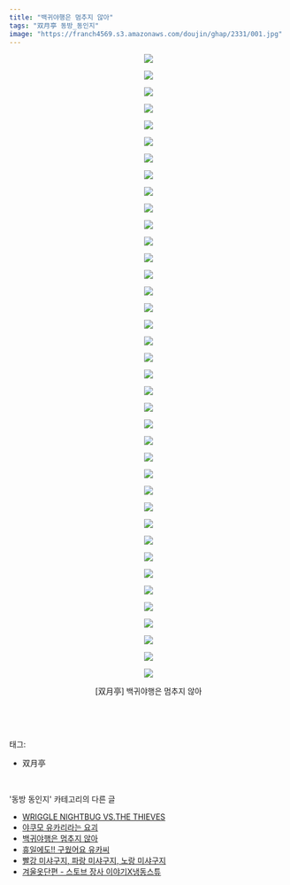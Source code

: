 ```yaml
---
title: "백귀야행은 멈추지 않아"
tags: "双月亭 동방_동인지"
image: "https://franch4569.s3.amazonaws.com/doujin/ghap/2331/001.jpg"
---
```

<div class="article">
<p style="text-align: center; clear: none; float: none;"><img src="{{ site.imgserver2 }}/ghap/2331/001.jpg"/></p>
<p style="text-align: center; clear: none; float: none;"><img src="{{ site.imgserver2 }}/ghap/2331/002.jpg"/></p>
<p style="text-align: center; clear: none; float: none;"><img src="{{ site.imgserver2 }}/ghap/2331/003.jpg"/></p>
<p style="text-align: center; clear: none; float: none;"><img src="{{ site.imgserver2 }}/ghap/2331/004.jpg"/></p>
<p style="text-align: center; clear: none; float: none;"><img src="{{ site.imgserver2 }}/ghap/2331/005.jpg"/></p>
<p style="text-align: center; clear: none; float: none;"><img src="{{ site.imgserver2 }}/ghap/2331/006.jpg"/></p>
<p style="text-align: center; clear: none; float: none;"><img src="{{ site.imgserver2 }}/ghap/2331/007.jpg"/></p>
<p style="text-align: center; clear: none; float: none;"><img src="{{ site.imgserver2 }}/ghap/2331/008.jpg"/></p>
<p style="text-align: center; clear: none; float: none;"><img src="{{ site.imgserver2 }}/ghap/2331/009.jpg"/></p>
<p style="text-align: center; clear: none; float: none;"><img src="{{ site.imgserver2 }}/ghap/2331/010.jpg"/></p>
<p style="text-align: center; clear: none; float: none;"><img src="{{ site.imgserver2 }}/ghap/2331/011.jpg"/></p>
<p style="text-align: center; clear: none; float: none;"><img src="{{ site.imgserver2 }}/ghap/2331/012.jpg"/></p>
<p style="text-align: center; clear: none; float: none;"><img src="{{ site.imgserver2 }}/ghap/2331/013.jpg"/></p>
<p style="text-align: center; clear: none; float: none;"><img src="{{ site.imgserver2 }}/ghap/2331/014.jpg"/></p>
<p style="text-align: center; clear: none; float: none;"><img src="{{ site.imgserver2 }}/ghap/2331/015.jpg"/></p>
<p style="text-align: center; clear: none; float: none;"><img src="{{ site.imgserver2 }}/ghap/2331/016.jpg"/></p>
<p style="text-align: center; clear: none; float: none;"><img src="{{ site.imgserver2 }}/ghap/2331/017.jpg"/></p>
<p style="text-align: center; clear: none; float: none;"><img src="{{ site.imgserver2 }}/ghap/2331/018.jpg"/></p>
<p style="text-align: center; clear: none; float: none;"><img src="{{ site.imgserver2 }}/ghap/2331/019.jpg"/></p>
<p style="text-align: center; clear: none; float: none;"><img src="{{ site.imgserver2 }}/ghap/2331/020.jpg"/></p>
<p style="text-align: center; clear: none; float: none;"><img src="{{ site.imgserver2 }}/ghap/2331/021.jpg"/></p>
<p style="text-align: center; clear: none; float: none;"><img src="{{ site.imgserver2 }}/ghap/2331/022.jpg"/></p>
<p style="text-align: center; clear: none; float: none;"><img src="{{ site.imgserver2 }}/ghap/2331/023.jpg"/></p>
<p style="text-align: center; clear: none; float: none;"><img src="{{ site.imgserver2 }}/ghap/2331/024.jpg"/></p>
<p style="text-align: center; clear: none; float: none;"><img src="{{ site.imgserver2 }}/ghap/2331/025.jpg"/></p>
<p style="text-align: center; clear: none; float: none;"><img src="{{ site.imgserver2 }}/ghap/2331/026.jpg"/></p>
<p style="text-align: center; clear: none; float: none;"><img src="{{ site.imgserver2 }}/ghap/2331/027.jpg"/></p>
<p style="text-align: center; clear: none; float: none;"><img src="{{ site.imgserver2 }}/ghap/2331/028.jpg"/></p>
<p style="text-align: center; clear: none; float: none;"><img src="{{ site.imgserver2 }}/ghap/2331/029.jpg"/></p>
<p style="text-align: center; clear: none; float: none;"><img src="{{ site.imgserver2 }}/ghap/2331/030.jpg"/></p>
<p style="text-align: center; clear: none; float: none;"><img src="{{ site.imgserver2 }}/ghap/2331/031.jpg"/></p>
<p style="text-align: center; clear: none; float: none;"><img src="{{ site.imgserver2 }}/ghap/2331/032.jpg"/></p>
<p style="text-align: center; clear: none; float: none;"><img src="{{ site.imgserver2 }}/ghap/2331/033.jpg"/></p>
<p style="text-align: center; clear: none; float: none;"><img src="{{ site.imgserver2 }}/ghap/2331/034.jpg"/></p>
<p style="text-align: center; clear: none; float: none;"><img src="{{ site.imgserver2 }}/ghap/2331/035.jpg"/></p>
<p style="text-align: center; clear: none; float: none;"><img src="{{ site.imgserver2 }}/ghap/2331/036.jpg"/></p>
<p style="text-align: center; clear: none; float: none;"><img src="{{ site.imgserver2 }}/ghap/2331/037.jpg"/></p>
<p style="text-align: center; clear: none; float: none;"><img src="{{ site.imgserver2 }}/ghap/2331/038.jpg"/></p>
<p style="text-align: center; clear: none; float: none;">[双月亭] 백귀야행은 멈추지 않아</p>
<p><br/></p>
</div><br/>
<div class="tagTrail">
<p>태그: </p>
<ul>
<li>双月亭</li>
</ul>
</div><br/>
<div class="another">
<p>'동방 동인지' 카테고리의 다른 글</p>
<ul>
<li><a href="/ghap_2334">WRIGGLE NIGHTBUG VS.THE THIEVES</a></li>
<li><a href="/ghap_2332">야쿠모 유카리라는 요괴</a></li>
<li><a href="/ghap_2331">백귀야행은 멈추지 않아</a></li>
<li><a href="/ghap_2329">휴일에도!! 구웠어요 유카씨</a></li>
<li><a href="/ghap_2328">빨강 미샤구지, 파랑 미샤구지, 노랑 미샤구지</a></li>
<li><a href="/ghap_2327">겨울옷단편 - 스토브 장사 이야기X냉동스튜</a></li>
</ul>
</div><br/>
<div class="cb_module cb_fluid">
<div class="cb_wrt cb_profile">
</div><!-- commentList close -->
</div><br/>
